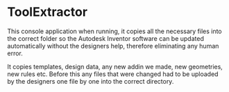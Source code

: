 # ToolExtractor

This console application when running, it copies all the necessary files into the correct folder so the Autodesk Inventor software can be updated automatically without the designers help, 
therefore eliminating any human error.

It copies templates, design data, any new addin we made, new geometries, new rules etc. Before this any files that were changed had to be uploaded by the designers one file by one
into the correct directory.
